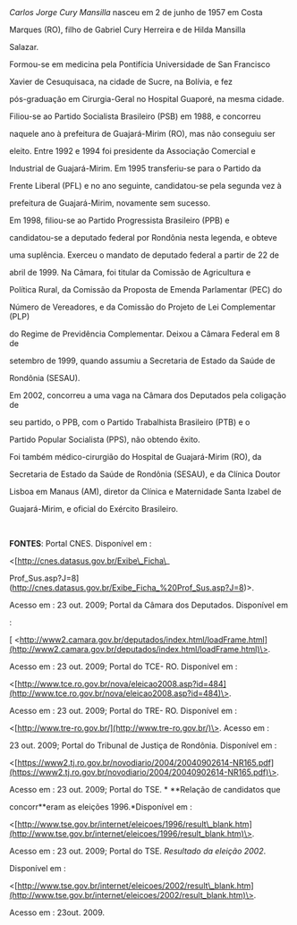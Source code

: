 

 



*Carlos Jorge Cury Mansilla* nasceu em 2 de junho de 1957 em Costa

Marques (RO), filho de Gabriel Cury Herreira e de Hilda Mansilla

Salazar.



Formou-se em medicina pela Pontifícia Universidade de San Francisco

Xavier de Cesuquisaca, na cidade de Sucre, na Bolívia, e fez

pós-graduação em Cirurgia-Geral no Hospital Guaporé, na mesma cidade.



Filiou-se ao Partido Socialista Brasileiro (PSB) em 1988, e concorreu

naquele ano à prefeitura de Guajará-Mirim (RO), mas não conseguiu ser

eleito. Entre 1992 e 1994 foi presidente da Associação Comercial e

Industrial de Guajará-Mirim. Em 1995 transferiu-se para o Partido da

Frente Liberal (PFL) e no ano seguinte, candidatou-se pela segunda vez à

prefeitura de Guajará-Mirim, novamente sem sucesso.



Em 1998, filiou-se ao Partido Progressista Brasileiro (PPB) e

candidatou-se a deputado federal por Rondônia nesta legenda, e obteve

uma suplência. Exerceu o mandato de deputado federal a partir de 22 de

abril de 1999. Na Câmara, foi titular da Comissão de Agricultura e

Política Rural, da Comissão da Proposta de Emenda Parlamentar (PEC) do

Número de Vereadores, e da Comissão do Projeto de Lei Complementar (PLP)

do Regime de Previdência Complementar. Deixou a Câmara Federal em 8 de

setembro de 1999, quando assumiu a Secretaria de Estado da Saúde de

Rondônia (SESAU).



Em 2002, concorreu a uma vaga na Câmara dos Deputados pela coligação de

seu partido, o PPB, com o Partido Trabalhista Brasileiro (PTB) e o

Partido Popular Socialista (PPS), não obtendo êxito.



Foi também médico-cirurgião do Hospital de Guajará-Mirim (RO), da

Secretaria de Estado da Saúde de Rondônia (SESAU), e da Clínica Doutor

Lisboa em Manaus (AM), diretor da Clínica e Maternidade Santa Izabel de

Guajará-Mirim, e oficial do Exército Brasileiro.



 



**FONTES**: Portal CNES. Disponível em :

\<[http://cnes.datasus.gov.br/Exibe\_Ficha\_

Prof\_Sus.asp?J=8](http://cnes.datasus.gov.br/Exibe_Ficha_%20Prof_Sus.asp?J=8)\>.

Acesso em : 23 out. 2009; Portal da Câmara dos Deputados. Disponível em

:

[ \<http://www2.camara.gov.br/deputados/index.html/loadFrame.html](http://www2.camara.gov.br/deputados/index.html/loadFrame.html)\>.

Acesso em : 23 out. 2009; Portal do TCE- RO. Disponível em :

\<[http://www.tce.ro.gov.br/nova/eleicao2008.asp?id=484](http://www.tce.ro.gov.br/nova/eleicao2008.asp?id=484)\>.

Acesso em : 23 out. 2009; Portal do TRE- RO. Disponível em :

\<[http://www.tre-ro.gov.br/](http://www.tre-ro.gov.br/)\>. Acesso em :

23 out. 2009; Portal do Tribunal de Justiça de Rondônia. Disponível em :

\<[https://www2.tj.ro.gov.br/novodiario/2004/20040902614-NR165.pdf](https://www2.tj.ro.gov.br/novodiario/2004/20040902614-NR165.pdf)\>.

Acesso em : 23 out. 2009; Portal do TSE. * **Relação de candidatos que

concorr**eram as eleições 1996.*Disponível em :

\<[http://www.tse.gov.br/internet/eleicoes/1996/result\_blank.htm](http://www.tse.gov.br/internet/eleicoes/1996/result_blank.htm)\>.

Acesso em : 23 out. 2009; Portal do TSE. *Resultado da eleição 2002*.

Disponível em :

\<[http://www.tse.gov.br/internet/eleicoes/2002/result\_blank.htm](http://www.tse.gov.br/internet/eleicoes/2002/result_blank.htm)\>.

Acesso em : 23out. 2009.  



 



 



 



 



 



 



 

